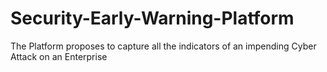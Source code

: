 # Security-Early-Warning-Platform
The Platform proposes to capture all the indicators of an impending Cyber Attack on an Enterprise 
